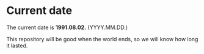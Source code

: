 # Current date

The current date is **1991.08.02.** (YYYY.MM.DD.)

This repository will be good when the world ends, so we will know how long it lasted.